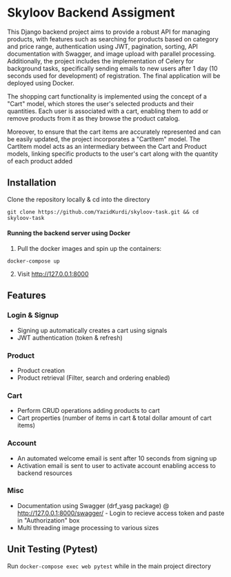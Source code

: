 # Skyloov Backend Assigment

This Django backend project aims to provide a robust API for managing products, with features such as searching for
products based on category and price range, authentication using JWT, pagination, sorting, API documentation with
Swagger, and image upload with parallel processing. Additionally, the project includes the implementation of Celery for
background tasks, specifically sending emails to new users after 1 day (10 seconds used for development) of
registration. The final application will be deployed using Docker.

The shopping cart functionality is implemented using the concept of a "Cart" model, which stores the user's selected
products and their quantities. Each user is associated with a cart, enabling them to add or remove products from it as they
browse the product catalog.

Moreover, to ensure that the cart items are accurately represented and can be easily updated, the project incorporates
a "CartItem" model. The CartItem model acts as an intermediary between the Cart and Product models, linking specific
products to the user's cart along with the quantity of each product added

## Installation

Clone the repository locally & cd into the directory

```
git clone https://github.com/YazidKurdi/skyloov-task.git && cd skyloov-task
```

#### Running the backend server using Docker

1. Pull the docker images and spin up the containers:

```
docker-compose up
```

2. Visit  http://127.0.0.1:8000

## Features

### Login & Signup

- Signing up automatically creates a cart using signals
- JWT authentication (token & refresh)

### Product

- Product creation
- Product retrieval (Filter, search and ordering enabled)

### Cart

- Perform CRUD operations adding products to cart
- Cart properties (number of items in cart & total dollar amount of cart items)

### Account

- An automated welcome email is sent after 10 seconds from signing up
- Activation email is sent to user to activate account enabling access to backend resources

### Misc

- Documentation using Swagger (drf_yasg package) @ http://127.0.0.1:8000/swagger/ - Login to recieve access token and
  paste in "Authorization" box
- Multi threading image processing to various sizes

## Unit Testing (Pytest)

Run ```docker-compose exec web pytest``` while in the main project directory
